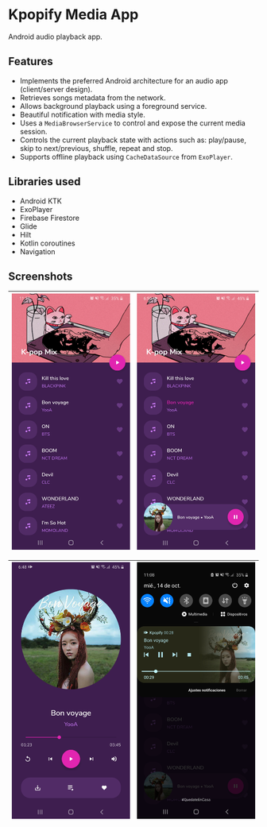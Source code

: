 # Kpopify Media App
Android audio playback app.

## Features

- Implements the preferred Android architecture for an audio app (client/server design).
- Retrieves songs metadata from the network.
- Allows background playback using a foreground service.
- Beautiful notification with media style.
- Uses a `MediaBrowserService` to control and expose the current media session.
- Controls the current playback state with actions such as: play/pause, skip to next/previous, shuffle, repeat and stop.
- Supports offline playback using `CacheDataSource` from `ExoPlayer`.

## Libraries used

- Android KTK
- ExoPlayer
- Firebase Firestore
- Glide
- Hilt
- Kotlin coroutines
- Navigation

## Screenshots

| ![Playlist](assets/screenshot_1.jpg) | ![Playback State](assets/screenshot_2.jpg) |
|----------|:-------------:|

| ![Music Player](assets/screenshot_3.jpg) | ![Media Notification](assets/screenshot_4.jpg) |
|----------|:-------------:|

